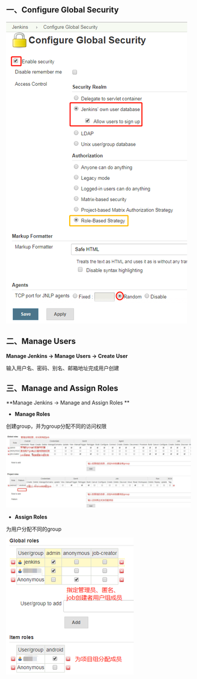 ## 一、Configure Global Security

![](../../assets/jenkins/jenkins_global_security.png)

## 二、Manage Users

**Manage Jenkins -&gt; Manage Users -&gt; Create User**

输入用户名、密码、别名、邮箱地址完成用户创建

## 三、Manage and Assign Roles

**Manage Jenkins -&gt; Manage and Assign Roles **

* **Manage Roles**

创建group，并为group分配不同的访问权限

![](../../assets/jenkins/jenkins_manage&Assign_roles.jpg)

* **Assign Roles**

为用户分配不同的group

![](../../assets/jenkins/jenkins_assign_roles.png)


